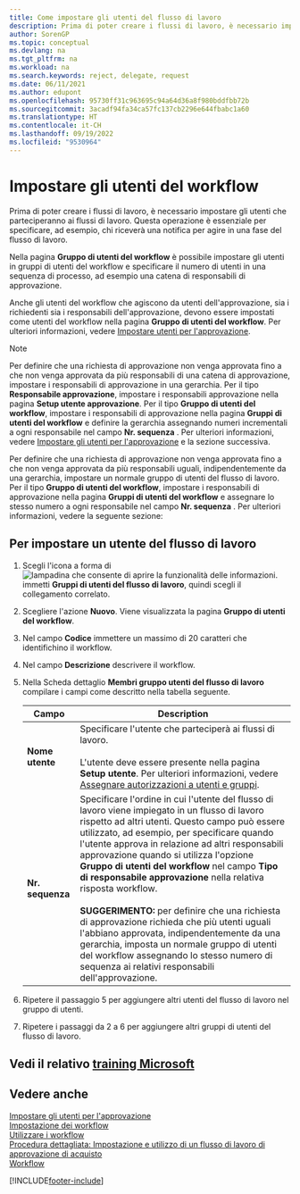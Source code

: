```yaml
---
title: Come impostare gli utenti del flusso di lavoro
description: Prima di poter creare i flussi di lavoro, è necessario impostare gli utenti che parteciperanno nella pagina Gruppo di utenti del flusso di lavoro.
author: SorenGP
ms.topic: conceptual
ms.devlang: na
ms.tgt_pltfrm: na
ms.workload: na
ms.search.keywords: reject, delegate, request
ms.date: 06/11/2021
ms.author: edupont
ms.openlocfilehash: 95730ff31c963695c94a64d36a8f980bddfbb72b
ms.sourcegitcommit: 3acadf94fa34ca57fc137cb2296e644fbabc1a60
ms.translationtype: HT
ms.contentlocale: it-CH
ms.lasthandoff: 09/19/2022
ms.locfileid: "9530964"
---
```

# <a name="set-up-workflow-users"></a>Impostare gli utenti del workflow

Prima di poter creare i flussi di lavoro, è necessario impostare gli utenti che parteciperanno ai flussi di lavoro. Questa operazione è essenziale per specificare, ad esempio, chi riceverà una notifica per agire in una fase del flusso di lavoro.  

Nella pagina **Gruppo di utenti del workflow** è possibile impostare gli utenti in gruppi di utenti del workflow e specificare il numero di utenti in una sequenza di processo, ad esempio una catena di responsabili di approvazione.  

Anche gli utenti del workflow che agiscono da utenti dell'approvazione, sia i richiedenti sia i responsabili dell'approvazione, devono essere impostati come utenti del workflow nella pagina **Gruppo di utenti del workflow**. Per ulteriori informazioni, vedere [Impostare utenti per l'approvazione](across-how-to-set-up-approval-users.md).  

> [!NOTE]  
> Per definire che una richiesta di approvazione non venga approvata fino a che non venga approvata da più responsabili di una catena di approvazione, impostare i responsabili di approvazione in una gerarchia. Per il tipo **Responsabile approvazione**, impostare i responsabili approvazione nella pagina **Setup utente approvazione**. Per il tipo **Gruppo di utenti del workflow**, impostare i responsabili di approvazione nella pagina **Gruppi di utenti del workflow** e definire la gerarchia assegnando numeri incrementali a ogni responsabile nel campo **Nr. sequenza** . Per ulteriori informazioni, vedere [Impostare gli utenti per l'approvazione](across-how-to-set-up-approval-users.md) e la sezione successiva.  
>
> Per definire che una richiesta di approvazione non venga approvata fino a che non venga approvata da più responsabili uguali, indipendentemente da una gerarchia, impostare un normale gruppo di utenti del flusso di lavoro. Per il tipo **Gruppo di utenti del workflow**, impostare i responsabili di approvazione nella pagina **Gruppi di utenti del workflow** e assegnare lo stesso numero a ogni responsabile nel campo **Nr. sequenza** . Per ulteriori informazioni, vedere la seguente sezione:  

## <a name="to-set-up-a-workflow-user"></a>Per impostare un utente del flusso di lavoro

1. Scegli l'icona a forma di ![lampadina che consente di aprire la funzionalità delle informazioni.](media/ui-search/search_small.png "Informazioni sull'operazione che si desidera eseguire") immetti **Gruppi di utenti del flusso di lavoro**, quindi scegli il collegamento correlato.  
2. Scegliere l'azione **Nuovo**. Viene visualizzata la pagina **Gruppo di utenti del workflow**.  
3. Nel campo **Codice** immettere un massimo di 20 caratteri che identifichino il workflow.  
4. Nel campo  **Descrizione** descrivere il workflow.  
5. Nella Scheda dettaglio **Membri gruppo utenti del flusso di lavoro** compilare i campi come descritto nella tabella seguente.  

    |Campo|Description|  
    |---------------------------------|---------------------------------------|  
    |**Nome utente**|Specificare l'utente che parteciperà ai flussi di lavoro.<br /><br /> L'utente deve essere presente nella pagina **Setup utente**. Per ulteriori informazioni, vedere [Assegnare autorizzazioni a utenti e gruppi](ui-define-granular-permissions.md).|  
    |**Nr. sequenza**|Specificare l'ordine in cui l'utente del flusso di lavoro viene impiegato in un flusso di lavoro rispetto ad altri utenti. Questo campo può essere utilizzato, ad esempio, per specificare quando l'utente approva in relazione ad altri responsabili approvazione quando si utilizza l'opzione **Gruppo di utenti del workflow** nel campo **Tipo di responsabile approvazione** nella relativa risposta workflow.<br /><br /> **SUGGERIMENTO:** per definire che una richiesta di approvazione richieda che più utenti uguali l'abbiano approvata, indipendentemente da una gerarchia, imposta un normale gruppo di utenti del workflow assegnando lo stesso numero di sequenza ai relativi responsabili dell'approvazione.|  
6. Ripetere il passaggio 5 per aggiungere altri utenti del flusso di lavoro nel gruppo di utenti.  
7. Ripetere i passaggi da 2 a 6 per aggiungere altri gruppi di utenti del flusso di lavoro.  

## <a name="see-related-microsoft-training"></a>Vedi il relativo [training Microsoft](/training/modules/create-workflows/)

## <a name="see-also"></a>Vedere anche

[Impostare gli utenti per l'approvazione](across-how-to-set-up-approval-users.md)  
[Impostazione dei workflow](across-set-up-workflows.md)  
[Utilizzare i workflow](across-use-workflows.md)  
[Procedura dettagliata: Impostazione e utilizzo di un flusso di lavoro di approvazione di acquisto](walkthrough-setting-up-and-using-a-purchase-approval-workflow.md)  
[Workflow](across-workflow.md)  


[!INCLUDE[footer-include](includes/footer-banner.md)]
